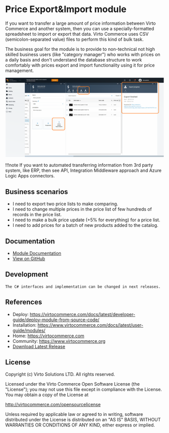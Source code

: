 # Price Export&Import module
If you want to transfer a large amount of price information between Virto Commerce and another system,
then you can use a specially-formatted spreadsheet to import or export that data. Virto Commerce uses CSV (semicolon-separated value) files to perform this kind of bulk task.

The business goal for the module is to provide to non-technical not high skilled business users (like "category manager") who works with prices on a daily basis and don't understand the database structure to work comfortably with prices export and import functionality using it for price management.

![Main-Screen](docs/media/main-screen.png)

!!!note
    If you want to automated transferring information from 3rd party system, like ERP, then see API, Integration Middleware approach and Azure Logic Apps connectors.


## Business scenarios
* I need to export two price lists to make comparing. 
* I need to change multiple prices in the price list of few hundreds of records in the price list.
* I need to make a bulk price update (+5% for everything) for a price list.
* I need to add prices for a batch of new products added to the catalog.


## Documentation
* [Module Documentation](https://virtocommerce.com/docs/latest/modules/simple-export-import/)
* [View on GitHub](docs/index.md)

## Development
    The C# interfaces and implementation can be changed in next releases.

## References

* Deploy: https://virtocommerce.com/docs/latest/developer-guide/deploy-module-from-source-code/
* Installation: https://www.virtocommerce.com/docs/latest/user-guide/modules/
* Home: https://virtocommerce.com
* Community: https://www.virtocommerce.org
* [Download Latest Release](https://github.com/VirtoCommerce/vc-module-simple-export-import/releases/latest)

## License

Copyright (c) Virto Solutions LTD.  All rights reserved.

Licensed under the Virto Commerce Open Software License (the "License"); you
may not use this file except in compliance with the License. You may
obtain a copy of the License at

http://virtocommerce.com/opensourcelicense

Unless required by applicable law or agreed to in writing, software
distributed under the License is distributed on an "AS IS" BASIS,
WITHOUT WARRANTIES OR CONDITIONS OF ANY KIND, either express or
implied.
